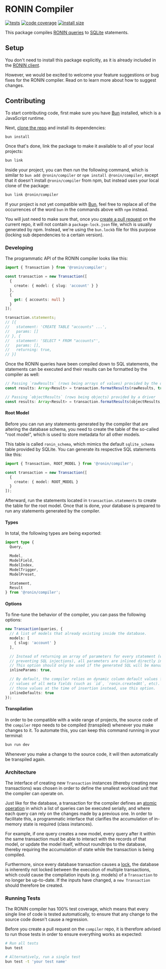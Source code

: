 # RONIN Compiler

[![tests](https://img.shields.io/github/actions/workflow/status/ronin-co/compiler/validate.yml?label=tests)](https://github.com/ronin-co/compiler/actions/workflows/validate.yml)
[![code coverage](https://img.shields.io/codecov/c/github/ronin-co/compiler)](https://codecov.io/github/ronin-co/compiler)
[![install size](https://packagephobia.com/badge?p=@ronin/compiler)](https://packagephobia.com/result?p=@ronin/compiler)

This package compiles [RONIN queries](https://ronin.co/docs/queries) to [SQLite](https://www.sqlite.org) statements.

## Setup

You don't need to install this package explicitly, as it is already included in the [RONIN client](https://github.com/ronin-co/client).

However, we would be excited to welcome your feature suggestions or bug fixes for the RONIN compiler. Read on to learn more about how to suggest changes.

## Contributing

To start contributing code, first make sure you have [Bun](https://bun.sh) installed, which is a JavaScript runtime.

Next, [clone the repo](https://docs.github.com/en/repositories/creating-and-managing-repositories/cloning-a-repository) and install its dependencies:

```bash
bun install
```

Once that's done, link the package to make it available to all of your local projects:

```bash
bun link
```

Inside your project, you can then run the following command, which is similar to `bun add @ronin/compiler` or `npm install @ronin/compiler`, except that it doesn't install `@ronin/compiler` from npm, but instead uses your local clone of the package:

```bash
bun link @ronin/compiler
```

If your project is not yet compatible with [Bun](https://bun.sh), feel free to replace all of the occurrences of the word `bun` in the commands above with `npm` instead.

You will just need to make sure that, once you [create a pull request](https://docs.github.com/en/pull-requests/collaborating-with-pull-requests/proposing-changes-to-your-work-with-pull-requests/creating-a-pull-request#creating-the-pull-request) on the current repo, it will not contain a `package-lock.json` file, which is usually generated by npm. Instead, we're using the `bun.lockb` file for this purpose (locking sub dependencies to a certain version).

### Developing

The programmatic API of the RONIN compiler looks like this:

```typescript
import { Transaction } from '@ronin/compiler';

const transaction = new Transaction([
  {
    create: { model: { slug: 'account' } }
  },
  {
    get: { accounts: null }
  }
]);

transaction.statements;
// [{
//   statement: 'CREATE TABLE "accounts" ...',
//   params: []
// }, {
//   statement: 'SELECT * FROM "accounts"',
//   params: [],
//   returning: true,
// }]
```

Once the RONIN queries have been compiled down to SQL statements, the statements can be
executed and their results can be formatted by the compiler as well:

```typescript
// Passing `rawResults` (rows being arrays of values) provided by the database (ideal)
const results: Array<Result> = transaction.formatResults(rawResults, true);

// Passing `objectResults` (rows being objects) provided by a driver
const results: Array<Result> = transaction.formatResults(objectResults, false);
```

#### Root Model

Before you can run any statements generated by the compiler that are altering the database schema, you need to create the table of the so-called "root model", which is used to store metadata for all other models.

This table is called `ronin_schema`, which mimics the default `sqlite_schema` table provided by SQLite. You can generate its respective SQL statements like this:

```typescript
import { Transaction, ROOT_MODEL } from '@ronin/compiler';

const transaction = new Transaction([
  {
    create: { model: ROOT_MODEL }
  }
]);
```

Afterward, run the statements located in `transaction.statements` to create the table for the root model. Once that is done, your database is prepared to run any statements generated by the compiler.

#### Types

In total, the following types are being exported:

```typescript
import type {
  Query,

  Model,
  ModelField,
  ModelIndex,
  ModelTrigger,
  ModelPreset,

  Statement,
  Result
} from '@ronin/compiler';
```

#### Options

To fine-tune the behavior of the compiler, you can pass the following options:

```typescript
new Transaction(queries, {
  // A list of models that already existing inside the database.
  models: [
    { slug: 'account' }
  ],

  // Instead of returning an array of parameters for every statement (which allows for
  // preventing SQL injections), all parameters are inlined directly into the SQL strings.
  // This option should only be used if the generated SQL will be manually verified.
  inlineParams: true,

  // By default, the compiler relies on dynamic column default values for computing the
  // values of all meta fields (such as `id`, `ronin.createdAt`, etc). In order to compute
  // those values at the time of insertion instead, use this option.
  inlineDefaults: true
});
```

#### Transpilation

In order to be compatible with a wide range of projects, the source code of the `compiler` repo needs to be compiled (transpiled) whenever you make changes to it. To automate this, you can keep this command running in your terminal:

```bash
bun run dev
```

Whenever you make a change to the source code, it will then automatically be transpiled again.

### Architecture

The interface of creating new `Transaction` instances (thereby creating new transactions) was chosen in order to define the smallest workload unit that the compiler can operate on.

Just like for the database, a transaction for the compiler defines an [atomic operation](https://www.sqlite.org/lang_transaction.html) in which a list of queries can be executed serially, and where each query can rely on the changes made by a previous one. In order to facilitate this, a programmatic interface that clarifies the accumulation of in-memory state is required (class instances).

For example, if one query creates a new model, every query after it within the same transaction must be able to interact with the records of that model, or update the model itself, without roundtrips to the database, thereby requiring the accumulation of state while the transaction is being compiled.

Furthermore, since every database transaction causes a [lock](https://www.sqlite.org/lockingv3.html), the database is inherently not locked between the execution of multiple transactions, which could cause the compilation inputs (e.g. models) of a `Transaction` to no longer be up-to-date. If the inputs have changed, a `new Transaction` should therefore be created.

### Running Tests

The RONIN compiler has 100% test coverage, which means that every single line of code is tested automatically, to ensure that any change to the source code doesn't cause a regression.

Before you create a pull request on the `compiler` repo, it is therefore advised to run those tests in order to ensure everything works as expected:

```bash
# Run all tests
bun test

# Alternatively, run a single test
bun test -t 'your test name'
```
